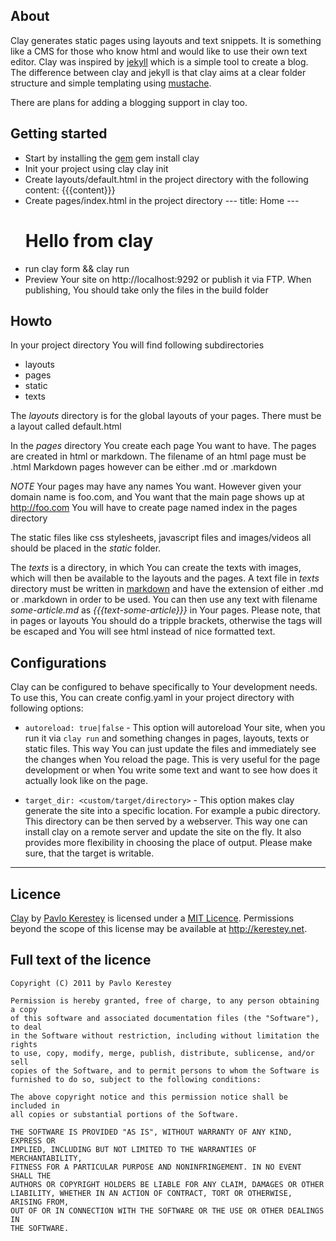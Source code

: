 ## About

Clay generates static pages using layouts and text snippets. It is something like a CMS for those who know html and would like to use their own text editor. Clay was inspired by [jekyll](http://jekyllrb.com/) which is a simple tool to create a blog. The difference between clay and jekyll is that clay aims at a clear folder structure and simple templating using [mustache](http://mustache.github.com/). 

There are plans for adding a blogging support in clay too.

## Getting started

* Start by installing the [gem](https://rubygems.org/gems/clay)
        gem install clay
* Init your project using clay
        clay init <project name>
* Create layouts/default.html in the project directory with the following content:
        <html>
          <title>{{title}}</title>
          <body>{{{content}}}</body>
        </html>
* Create pages/index.html in the project directory
        ---
        title: Home
        ---
        <h1>Hello from clay</h1>
* run 
        clay form && clay run
* Preview Your site on http://localhost:9292 or publish it via FTP. 
  When publishing, You should take only the files in the build folder

## Howto

In your project directory You will find following subdirectories

* layouts
* pages
* static
* texts
   
The _layouts_ directory is for the global layouts of your pages. 
There must be a layout called default.html
	 
In the _pages_ directory You create each page You want to have.
The pages are created in html or markdown.
The filename of an html page must be <pagename>.html 
Markdown pages however can be either <pagename>.md or <pagename>.markdown

*NOTE* Your pages may have any names You want. However given your domain 
name is foo.com, and You want that the main page shows up at http://foo.com
You will have to create page named index in the pages directory

The static files like css stylesheets, javascript files and images/videos
all should be placed in the _static_ folder. 

The _texts_ is a directory, in which You can create the texts with images, 
which will then be available to the layouts and the pages. 
A text file in _texts_ directory must be written in 
[markdown](http://daringfireball.net/projects/markdown/) and have the extension
of either .md or .markdown in order to be used. You can then use any text with
filename *some-article.md* as *{{{text-some-article}}}* in Your pages. Please
note, that in pages or layouts You should do a tripple brackets, otherwise
the tags will be escaped and You will see html instead of nice formatted text.

## Configurations

Clay can be configured to behave specifically to Your development needs.
To use this, You can create config.yaml in your project directory with 
following options:

* `autoreload: true|false` - This option will autoreload Your site, when you run it via
  `clay run` and something changes in pages, layouts, texts or static files.
  This way You can just update the files and immediately see the changes
  when You reload the page. This is very useful for the page development 
  or when You write some text and want to see how does it actually look 
  like on the page.

* `target_dir: <custom/target/directory>` - This option makes clay generate the site into
  a specific location. For example a pubic directory. This directory can be then served
  by a webserver. This way one can install clay on a remote server and update the site
  on the fly. It also provides more flexibility in choosing the place of output.
  Please make sure, that the target is writable.
	
----------------------------------------

## Licence

[Clay](https://github.com/kerestey/clay) by [Pavlo Kerestey](http://kerestey.net) is licensed under a [MIT Licence](http://creativecommons.org/licenses/MIT/). Permissions beyond the scope of this license may be available at <a xmlns:cc="http://creativecommons.org/ns#" href="http://kerestey.net" rel="cc:morePermissions">http://kerestey.net</a>.

## Full text of the licence

    Copyright (C) 2011 by Pavlo Kerestey

    Permission is hereby granted, free of charge, to any person obtaining a copy
    of this software and associated documentation files (the "Software"), to deal
    in the Software without restriction, including without limitation the rights
    to use, copy, modify, merge, publish, distribute, sublicense, and/or sell
    copies of the Software, and to permit persons to whom the Software is
    furnished to do so, subject to the following conditions:

    The above copyright notice and this permission notice shall be included in
    all copies or substantial portions of the Software.

    THE SOFTWARE IS PROVIDED "AS IS", WITHOUT WARRANTY OF ANY KIND, EXPRESS OR
    IMPLIED, INCLUDING BUT NOT LIMITED TO THE WARRANTIES OF MERCHANTABILITY,
    FITNESS FOR A PARTICULAR PURPOSE AND NONINFRINGEMENT. IN NO EVENT SHALL THE
    AUTHORS OR COPYRIGHT HOLDERS BE LIABLE FOR ANY CLAIM, DAMAGES OR OTHER
    LIABILITY, WHETHER IN AN ACTION OF CONTRACT, TORT OR OTHERWISE, ARISING FROM,
    OUT OF OR IN CONNECTION WITH THE SOFTWARE OR THE USE OR OTHER DEALINGS IN
    THE SOFTWARE.
